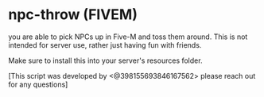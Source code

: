 # npc-throw (FIVEM)
you are able to pick NPCs up in Five-M and toss them around. This is not intended for server use, rather just having fun with friends.


Make sure to install this into your server's resources folder. 


[This script was developed by <@398155693846167562> please reach out for any questions]
